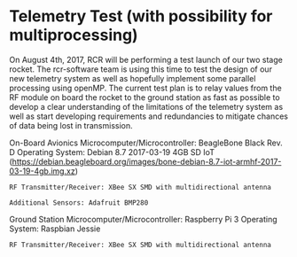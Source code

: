 # Telemetry Test (with possibility for multiprocessing)

On August 4th, 2017, RCR will be performing a test launch of our two stage rocket.  The rcr-software team is using this time to test the design of our new telemetry system as well as hopefully implement some parallel processing using openMP.  The current test plan is to relay values from the RF module on board the rocket to the ground station as fast as possible to develop a clear understanding of the limitations of the telemetry system as well as start developing requirements and redundancies to mitigate chances of data being lost in transmission.

On-Board Avionics
    Microcomputer/Microcontroller: BeagleBone Black Rev. D
    Operating System: Debian 8.7 2017-03-19 4GB SD IoT (https://debian.beagleboard.org/images/bone-debian-8.7-iot-armhf-2017-03-19-4gb.img.xz)

    RF Transmitter/Receiver: XBee SX SMD with multidirectional antenna

    Additional Sensors: Adafruit BMP280

Ground Station
    Microcomputer/Microcontroller: Raspberry Pi 3
    Operating System: Raspbian Jessie

    RF Transmitter/Receiver: XBee SX SMD with multidirectional antenna
